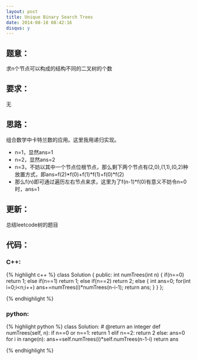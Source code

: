 ```yaml
---
layout: post
title: Unique Binary Search Trees
date: 2014-08-18 08:42:16
disqus: y
---
```


## 题意：
求n个节点可以构成的结构不同的二叉树的个数

## 要求：
无

## 思路：
组合数学中卡特兰数的应用。这里我用递归实现。
- n=1，显然ans=1
- n=2，显然ans=2
- n=3，不妨以其中一个节点位根节点，那么剩下两个节点有(2,0),(1,1),(0,2)种放置方式，即ans=f(2)*f(0)+f(1)*f(1)+f(0)*f(2)
- 那么f(n)即可通过遍历左右节点来求，这里为了f(n-1)*f(0)有意义不妨令n=0时，ans=1

## 更新：
总结leetcode树的题目

## 代码：
### C++:

{% highlight c++ %}
class Solution {
public:
    int numTrees(int n) {
        if(n==0)
            return 1;
        else if(n==1)
            return 1;
        else if(n==2)
            return 2;
        else
        {
            int ans=0;
            for(int i=0;i<n;i++)
                ans+=numTrees(i)*numTrees(n-i-1);
            return ans;
        }
    }
};


 {% endhighlight %}
### python:

{% highlight python %}
class Solution:
    # @return an integer
    def numTrees(self, n):
        if n==0 or n==1:
            return 1
        elif n==2:
            return 2
        else:
            ans=0
            for i in range(n):
                ans+=self.numTrees(i)*self.numTrees(n-1-i)
            return ans
                
 {% endhighlight %}
